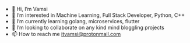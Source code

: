 - 👋 Hi, I’m Vamsi
- 👀 I’m interested in Machine Learning, Full Stack Developer, Python, C++
- 🌱 I’m currently learning golang, microservices, flutter
- 💞️ I’m looking to collaborate on any kind mind bloggling projects
- 📫 How to reach me itvamsi@protonmail.com

<!---
itvamsi/itvamsi is a ✨ special ✨ repository because its `README.md` (this file) appears on your GitHub profile.
You can click the Preview link to take a look at your changes.
--->
